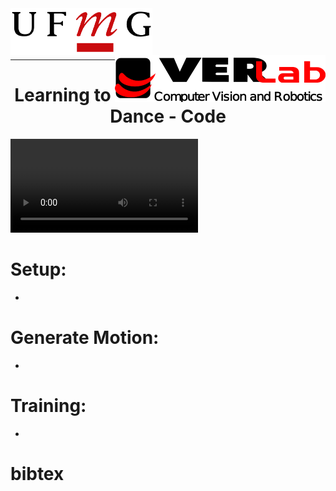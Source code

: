 <link rel="stylesheet" type="./docs/assets/style.css" media="all" href="URL" />

<img align="left" width="auto" height="75" src="./docs/assets/ufmg.png">
<img align="right" width="auto" height="75" src="./docs/assets/verlab.png">
<br/>
<br/>
<br/>
<br/>
<hr>

<h1 align="center"> <b>Learning to Dance - Code </b></h1>

<video align="center" width="auto" controls>
  <source src="./docs/assets/learning_to_dance.mp4" type="video/mp4">
</video>


# Setup:

*

# Generate Motion:

* 

# Training:

* 

# bibtex